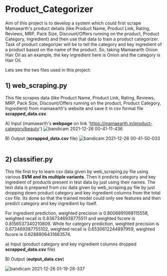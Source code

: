 # Product_Categorizer

Aim of this project is to develop a system which could first scrape Mamaearth's product details (like Product Name, Product Link, Rating, Reviews, MRP, Pack Size, Discount/Offers running on the product, Product Category, Ingredient) and then use that data to train a product categorizer. Task of product categorizer will be to tell the category and key ingredient of a product based on the name of the product. So, taking Mamaearth Onion Hair Oil as an example, the key ingredient here is Onion and the category is Hair Oil.

Lets see the two files used in this project:

## 1) web_scraping.py
This file scrapes data (like Product Name, Product Link, Rating, Reviews, MRP, Pack Size, Discount/Offers running on the product, Product Category, Ingredient) from mamaearth's website and save it in csv format file **scrapped_data.csv**.

A) Input (mamaearth's **webpage** on link 'https://mamaearth.in/product-category/beauty')
![bandicam 2021-12-26 00-41-11-436](https://user-images.githubusercontent.com/71775151/147391998-b9e1621f-a785-400f-8711-c4b20d722230.jpg)

B) Output (**scrapped_data.csv** file)
![bandicam 2021-12-26 00-41-50-033](https://user-images.githubusercontent.com/71775151/147392009-e5f9309b-ce44-4c61-9494-bd047c44b2ce.jpg)
<br><br>

## 2) classifier.py
This file first try to learn csv data given by web_scraping.py file using various **SVM and its multiple variants**. Then it predicts category and key ingredient of products present in test data by just using their names. The test data is prepared from csv data given by web_scraping.py file by just dropping down product category and key ingredient columns from the total csv file. Its done so that the trained model could only see features and then predict category and key ingredient by itself.

For ingredient prediction, weighted precision is 0.8006891068115558, weighted recall is 0.8367346938775511 and weighted fscore is 0.8156537340210809. While for category prediction, weighted precision is 0.673469387755102, weighted recall is 0.6530612244897959, weighted fscore is 0.6288806431663574.

a) Input (product category and key ingredient columns dropped **scrapped_data.csv** file)<br>

B) Output (**output_data.csv**)

![bandicam 2021-12-26 01-19-26-337](https://user-images.githubusercontent.com/71775151/147392577-4b9a53bd-9a16-48a5-80ac-00dee52ffa93.jpg)
